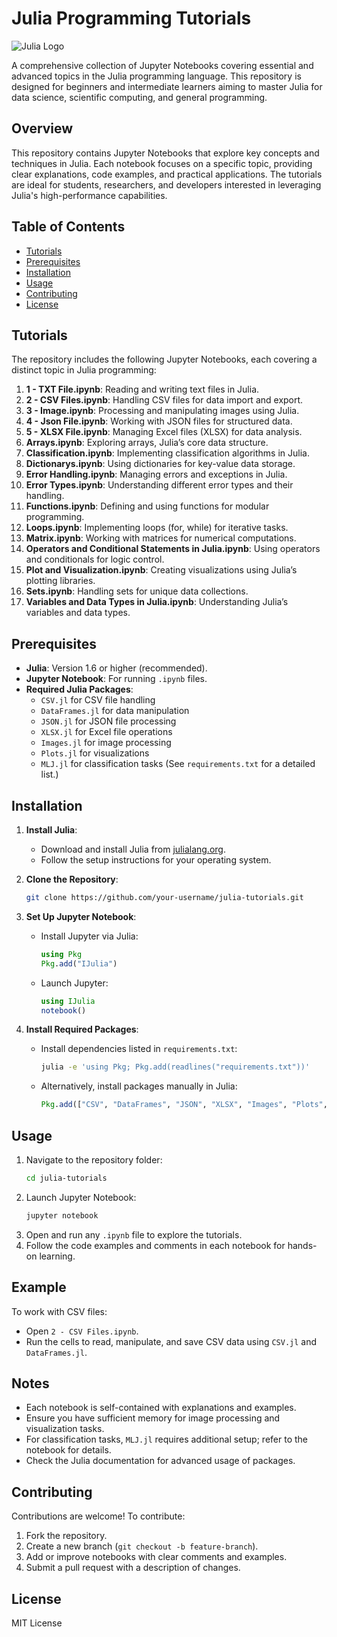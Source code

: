 # Julia Programming Tutorials

![Julia Logo](https://julialang.org/assets/infra/logo.svg)

A comprehensive collection of Jupyter Notebooks covering essential and advanced topics in the Julia programming language. This repository is designed for beginners and intermediate learners aiming to master Julia for data science, scientific computing, and general programming.

## Overview
This repository contains Jupyter Notebooks that explore key concepts and techniques in Julia. Each notebook focuses on a specific topic, providing clear explanations, code examples, and practical applications. The tutorials are ideal for students, researchers, and developers interested in leveraging Julia's high-performance capabilities.

## Table of Contents
- [Tutorials](#tutorials)
- [Prerequisites](#prerequisites)
- [Installation](#installation)
- [Usage](#usage)
- [Contributing](#contributing)
- [License](#license)

## Tutorials
The repository includes the following Jupyter Notebooks, each covering a distinct topic in Julia programming:

1. **1 - TXT File.ipynb**: Reading and writing text files in Julia.
2. **2 - CSV Files.ipynb**: Handling CSV files for data import and export.
3. **3 - Image.ipynb**: Processing and manipulating images using Julia.
4. **4 - Json File.ipynb**: Working with JSON files for structured data.
5. **5 - XLSX File.ipynb**: Managing Excel files (XLSX) for data analysis.
6. **Arrays.ipynb**: Exploring arrays, Julia’s core data structure.
7. **Classification.ipynb**: Implementing classification algorithms in Julia.
8. **Dictionarys.ipynb**: Using dictionaries for key-value data storage.
9. **Error Handling.ipynb**: Managing errors and exceptions in Julia.
10. **Error Types.ipynb**: Understanding different error types and their handling.
11. **Functions.ipynb**: Defining and using functions for modular programming.
12. **Loops.ipynb**: Implementing loops (for, while) for iterative tasks.
13. **Matrix.ipynb**: Working with matrices for numerical computations.
14. **Operators and Conditional Statements in Julia.ipynb**: Using operators and conditionals for logic control.
15. **Plot and Visualization.ipynb**: Creating visualizations using Julia’s plotting libraries.
16. **Sets.ipynb**: Handling sets for unique data collections.
17. **Variables and Data Types in Julia.ipynb**: Understanding Julia’s variables and data types.

## Prerequisites
- **Julia**: Version 1.6 or higher (recommended).
- **Jupyter Notebook**: For running `.ipynb` files.
- **Required Julia Packages**:
  - `CSV.jl` for CSV file handling
  - `DataFrames.jl` for data manipulation
  - `JSON.jl` for JSON file processing
  - `XLSX.jl` for Excel file operations
  - `Images.jl` for image processing
  - `Plots.jl` for visualizations
  - `MLJ.jl` for classification tasks
  (See `requirements.txt` for a detailed list.)

## Installation
1. **Install Julia**:
   - Download and install Julia from [julialang.org](https://julialang.org/downloads/).
   - Follow the setup instructions for your operating system.

2. **Clone the Repository**:
   ```bash
   git clone https://github.com/your-username/julia-tutorials.git
   ```

3. **Set Up Jupyter Notebook**:
   - Install Jupyter via Julia:
     ```julia
     using Pkg
     Pkg.add("IJulia")
     ```
   - Launch Jupyter:
     ```julia
     using IJulia
     notebook()
     ```

4. **Install Required Packages**:
   - Install dependencies listed in `requirements.txt`:
     ```bash
     julia -e 'using Pkg; Pkg.add(readlines("requirements.txt"))'
     ```
   - Alternatively, install packages manually in Julia:
     ```julia
     Pkg.add(["CSV", "DataFrames", "JSON", "XLSX", "Images", "Plots", "MLJ"])
     ```

## Usage
1. Navigate to the repository folder:
   ```bash
   cd julia-tutorials
   ```
2. Launch Jupyter Notebook:
   ```bash
   jupyter notebook
   ```
3. Open and run any `.ipynb` file to explore the tutorials.
4. Follow the code examples and comments in each notebook for hands-on learning.

## Example
To work with CSV files:
- Open `2 - CSV Files.ipynb`.
- Run the cells to read, manipulate, and save CSV data using `CSV.jl` and `DataFrames.jl`.

## Notes
- Each notebook is self-contained with explanations and examples.
- Ensure you have sufficient memory for image processing and visualization tasks.
- For classification tasks, `MLJ.jl` requires additional setup; refer to the notebook for details.
- Check the Julia documentation for advanced usage of packages.

## Contributing
Contributions are welcome! To contribute:
1. Fork the repository.
2. Create a new branch (`git checkout -b feature-branch`).
3. Add or improve notebooks with clear comments and examples.
4. Submit a pull request with a description of changes.

## License
MIT License